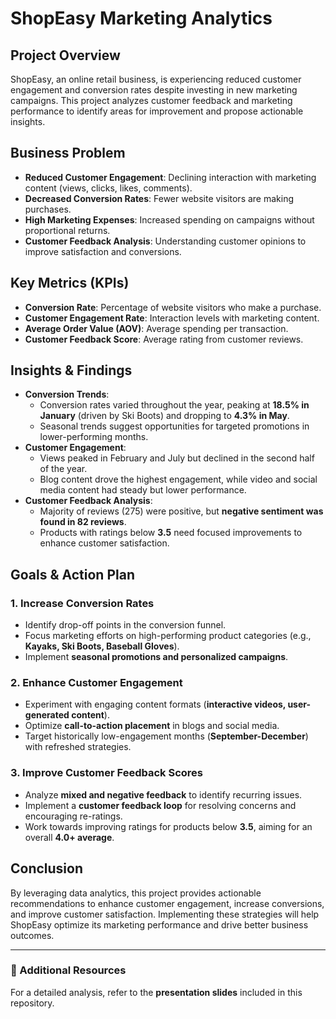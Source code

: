 # ShopEasy Marketing Analytics

## Project Overview
ShopEasy, an online retail business, is experiencing reduced customer engagement and conversion rates despite investing in new marketing campaigns. This project analyzes customer feedback and marketing performance to identify areas for improvement and propose actionable insights.

## Business Problem
- **Reduced Customer Engagement**: Declining interaction with marketing content (views, clicks, likes, comments).
- **Decreased Conversion Rates**: Fewer website visitors are making purchases.
- **High Marketing Expenses**: Increased spending on campaigns without proportional returns.
- **Customer Feedback Analysis**: Understanding customer opinions to improve satisfaction and conversions.

## Key Metrics (KPIs)
- **Conversion Rate**: Percentage of website visitors who make a purchase.
- **Customer Engagement Rate**: Interaction levels with marketing content.
- **Average Order Value (AOV)**: Average spending per transaction.
- **Customer Feedback Score**: Average rating from customer reviews.

## Insights & Findings
- **Conversion Trends**:
  - Conversion rates varied throughout the year, peaking at **18.5% in January** (driven by Ski Boots) and dropping to **4.3% in May**.
  - Seasonal trends suggest opportunities for targeted promotions in lower-performing months.
- **Customer Engagement**:
  - Views peaked in February and July but declined in the second half of the year.
  - Blog content drove the highest engagement, while video and social media content had steady but lower performance.
- **Customer Feedback Analysis**:
  - Majority of reviews (275) were positive, but **negative sentiment was found in 82 reviews**.
  - Products with ratings below **3.5** need focused improvements to enhance customer satisfaction.

## Goals & Action Plan
### 1. Increase Conversion Rates
- Identify drop-off points in the conversion funnel.
- Focus marketing efforts on high-performing product categories (e.g., **Kayaks, Ski Boots, Baseball Gloves**).
- Implement **seasonal promotions and personalized campaigns**.

### 2. Enhance Customer Engagement
- Experiment with engaging content formats (**interactive videos, user-generated content**).
- Optimize **call-to-action placement** in blogs and social media.
- Target historically low-engagement months (**September-December**) with refreshed strategies.

### 3. Improve Customer Feedback Scores
- Analyze **mixed and negative feedback** to identify recurring issues.
- Implement a **customer feedback loop** for resolving concerns and encouraging re-ratings.
- Work towards improving ratings for products below **3.5**, aiming for an overall **4.0+ average**.

## Conclusion
By leveraging data analytics, this project provides actionable recommendations to enhance customer engagement, increase conversions, and improve customer satisfaction. Implementing these strategies will help ShopEasy optimize its marketing performance and drive better business outcomes.

---
### 📂 Additional Resources
For a detailed analysis, refer to the **presentation slides** included in this repository.

